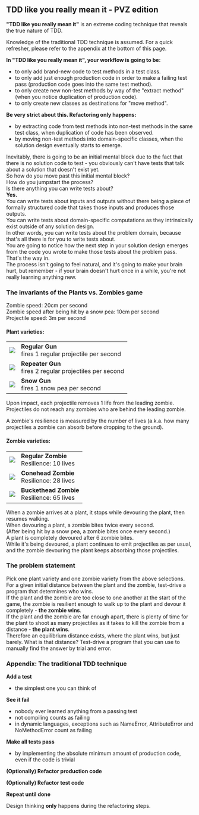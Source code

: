 ## TDD like you really mean it - PVZ edition

**"TDD like you really mean it"** is an extreme coding technique that reveals the true nature of TDD.

Knowledge of the traditional TDD technique is assumed. For a quick refresher, please refer to the appendix at the bottom of this page.

**In "TDD like you really mean it", your workflow is going to be:**
- to only add brand-new code to test methods in a test class.
- to only add just enough production code in order to make a failing test pass (production code goes into the same test method).
- to only create new non-test methods by way of the "extract method" (when you notice duplication of production code).
- to only create new classes as destinations for "move method".

**Be very strict about this. Refactoring only happens:**
- by extracting code from test methods into non-test methods in the same test class, when duplication of code has been observed.
- by moving non-test methods into domain-specific classes, when the solution design eventually starts to emerge.

Inevitably, there is going to be an initial mental block due to the fact that there is no solution code to test - you obviously can't have tests that talk about a solution that doesn't exist yet.  
So how do you move past this initial mental block?  
How do you jumpstart the process?  
Is there anything you can write tests about?  
**Yes.**  
You can write tests about inputs and outputs without there being a piece of formally structured code that takes those inputs and produces those outputs.  
You can write tests about domain-specific computations as they intrinsically exist outside of any solution design.  
In other words, you can write tests about the problem domain, because that's all there is for you to write tests about.  
You are going to notice how the next step in your solution design emerges from the code you wrote to make those tests about the problem pass.  
That's the way in.  
The process isn't going to feel natural, and it's going to make your brain hurt, but remember - if your brain doesn't hurt once in a while, you're not really learning anything new.  

### The invariants of the Plants vs. Zombies game

Zombie speed: 20cm per second  
Zombie speed after being hit by a snow pea: 10cm per second  
Projectile speed: 3m per second  

#### Plant varieties:
<table>
<tr>
<td><img src="http://dserban.github.com/tmp/pvz/Gun.png"></td>
<td><strong>Regular Gun</strong><br>fires 1 regular projectile per second</td>
</tr>
<tr>
<td><img src="http://dserban.github.com/tmp/pvz/Repeater.png"></td>
<td><strong>Repeater Gun</strong><br>fires 2 regular projectiles per second</td>
</tr>
<tr>
<td><img src="http://dserban.github.com/tmp/pvz/SnowGun.png"></td>
<td><strong>Snow Gun</strong><br>fires 1 snow pea per second</td>
</tr>
</table>

Upon impact, each projectile removes 1 life from the leading zombie. Projectiles do not reach any zombies who are behind the leading zombie.

A zombie's resilience is measured by the number of lives (a.k.a. how many projectiles a zombie can absorb before dropping to the ground).

#### Zombie varieties:
<table>
<tr>
<td><img src="http://dserban.github.com/tmp/pvz/RegularZombie.png"></td>
<td><strong>Regular Zombie</strong><br>Resilience: 10 lives</td>
</tr>
<tr>
<td><img src="http://dserban.github.com/tmp/pvz/ConeheadZombie.png"></td>
<td><strong>Conehead Zombie</strong><br>Resilience: 28 lives</td>
</tr>
<tr>
<td><img src="http://dserban.github.com/tmp/pvz/BucketheadZombie.png"></td>
<td><strong>Buckethead Zombie</strong><br>Resilience: 65 lives</td>
</tr>
</table>

When a zombie arrives at a plant, it stops while devouring the plant, then resumes walking.  
When devouring a plant, a zombie bites twice every second.  
(After being hit by a snow pea, a zombie bites once every second.)  
A plant is completely devoured after 6 zombie bites.  
While it's being devoured, a plant continues to emit projectiles as per usual, and the zombie devouring the plant keeps absorbing those projectiles.  

### The problem statement

Pick one plant variety and one zombie variety from the above selections.  
For a given initial distance between the plant and the zombie, test-drive a program that determines who wins.  
If the plant and the zombie are too close to one another at the start of the game, the zombie is resilient enough to walk up to the plant and devour it completely - **the zombie wins**.  
If the plant and the zombie are far enough apart, there is plenty of time for the plant to shoot as many projectiles as it takes to kill the zombie from a distance - **the plant wins**.  
Therefore an equilibrium distance exists, where the plant wins, but just barely. What is that distance? Test-drive a program that you can use to manually find the answer by trial and error.

### Appendix: The traditional TDD technique

**Add a test**
- the simplest one you can think of

**See it fail**
- nobody ever learned anything from a passing test
- not compiling counts as failing
- in dynamic languages, exceptions such as NameError, AttributeError and NoMethodError count as failing

**Make all tests pass**
- by implementing the absolute minimum amount of production code, even if the code is trivial

**(Optionally) Refactor production code**

**(Optionally) Refactor test code**

**Repeat until done**

Design thinking **only** happens during the refactoring steps.

